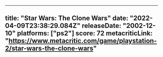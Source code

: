 
---
title: "Star Wars: The Clone Wars"
date: "2022-04-09T23:38:29.084Z"
releaseDate: "2002-12-10"
platforms: ["ps2"]
score: 72
metacriticLink: "https://www.metacritic.com/game/playstation-2/star-wars-the-clone-wars"
---
